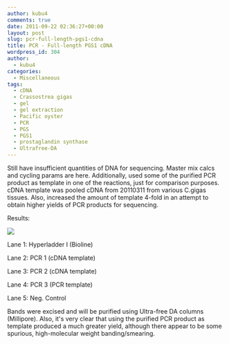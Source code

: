 ```yaml
---
author: kubu4
comments: true
date: 2011-09-22 02:36:27+00:00
layout: post
slug: pcr-full-length-pgs1-cdna
title: PCR - Full-length PGS1 cDNA
wordpress_id: 304
author:
  - kubu4
categories:
  - Miscellaneous
tags:
  - cDNA
  - Crassostrea gigas
  - gel
  - gel extraction
  - Pacific oyster
  - PCR
  - PGS
  - PGS1
  - prostaglandin synthase
  - Ultrafree-DA
---
```


Still have insufficient quantities of DNA for sequencing. Master mix calcs and cycling params are here. Additionally, used some of the purified PCR product as template in one of the reactions, just for comparison purposes. cDNA template was pooled cDNA from 20110311 from various C.gigas tissues. Also, increased the amount of template 4-fold in an attempt to obtain higher yields of PCR products for sequencing.

Results:

![](https://eagle.fish.washington.edu/Arabidopsis/20110922-01.JPG)

Lane 1: Hyperladder I (Bioline)

Lane 2: PCR 1 (cDNA template)

Lane 3: PCR 2 (cDNA template)

Lane 4: PCR 3 (PCR template)

Lane 5: Neg. Control

Bands were excised and will be purified using Ultra-free DA columns (Millipore). Also, it's very clear that using the purified PCR product as template produced a much greater yield, although there appear to be some spurious, high-molecular weight banding/smearing.
